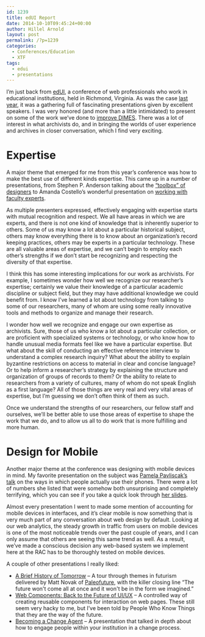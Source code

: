 ```yaml
---
id: 1239
title: edUI Report
date: 2014-10-10T09:45:24+00:00
author: Hillel Arnold
layout: post
permalink: /?p=1239
categories:
  - Conferences/Education
  - XTF
tags:
  - edui
  - presentations
---
```

<div>
  <p>
    I’m just back from <a href="http://eduiconf.org/">edUI</a>, a conference of web professionals who work in educational institutions, held in Richmond, Virginia. As was the case <a title="Lessons from edUI" href="http://rockarch.org/programs/digital/bitsandbytes/?p=875">last year</a>, it was a gathering full of fascinating presentations given by excellent speakers. I was very honored (and more than a little intimidated) to present on some of the work we’ve done to <a href="http://hillelarnold.com/blog/2014/09/30/better-search-through-listening/">improve DIMES</a>. There was a lot of interest in what archivists do, and in bringing the worlds of user experience and archives in closer conversation, which I find very exciting.<!--more-->
  </p>
</div>

# Expertise

A major theme that emerged for me from this year’s conference was how to make the best use of different kinds expertise. This came up in a number of presentations, from Stephen P. Anderson talking about the [“toolbox” of designers](http://eduiconf.org/sessions/edui_told/) to Amanda Costello’s wonderful presentation on [working with faculty experts](http://eduiconf.org/sessions/edui_faculty/).

As multiple presenters expressed, effectively engaging with expertise starts with mutual recognition and respect. We all have areas in which we are experts, and there is not one kind of knowledge that is inherently superior to others. Some of us may know a lot about a particular historical subject, others may know everything there is to know about an organization’s record keeping practices, others may be experts in a particular technology. These are all valuable areas of expertise, and we can’t begin to employ each other’s strengths if we don’t start be recognizing and respecting the diversity of that expertise.

I think this has some interesting implications for our work as archivists. For example, I sometimes wonder how well we recognize our researcher’s expertise; certainly we value their knowledge of a particular academic discipline or subject field, but they may have additional knowledge we could benefit from. I know I’ve learned a lot about technology from talking to some of our researchers, many of whom are using some really innovative tools and methods to organize and manage their research.

I wonder how well we recognize and engage our own expertise as archivists. Sure, those of us who know a lot about a particular collection, or are proficient with specialized systems or technology, or who know how to handle unusual media formats feel like we have a particular expertise. But what about the skill of conducting an effective reference interview to understand a complex research inquiry? What about the ability to explain byzantine restrictions on access to material in clear and concise language? Or to help inform a researcher’s strategy by explaining the structure and organization of groups of records to them? Or the ability to relate to researchers from a variety of cultures, many of whom do not speak English as a first language? All of those things are very real and very vital areas of expertise, but I’m guessing we don’t often think of them as such.

Once we understand the strengths of our researchers, our fellow staff and ourselves, we’ll be better able to use those areas of expertise to shape the work that we do, and to allow us all to do work that is more fulfilling and more human.

# Design for Mobile

Another major theme at the conference was designing with mobile devices in mind. My favorite presentation on the subject was [Pamela Pavliscak’s talk](http://eduiconf.org/sessions/edui_devices/) on the ways in which people actually use their phones. There were a lot of numbers she listed that were somehow both unsurprising and completely terrifying, which you can see if you take a quick look through [her slides](http://www.slideshare.net/PamelaPavliscak/left-to-their-own-devices-the-real-mobile-experience-38770720).

Almost every presentation I went to made some mention of accounting for mobile devices in interfaces, and it’s clear mobile is now something that is very much part of any conversation about web design by default. Looking at our web analytics, the steady growth in traffic from users on mobile devices is one of the most noticeable trends over the past couple of years, and I can only assume that others are seeing this same trend as well. As a result, we’ve made a conscious decision any web-based system we implement here at the RAC has to be thoroughly tested on mobile devices.

A couple of other presentations I really liked:

  * [A Brief History of Tomorrow](http://eduiconf.org/sessions/edui_tomorrow/) – A tour through themes in futurism delivered by Matt Novak of [Paleofuture](http://paleofuture.gizmodo.com/), with the killer closing line “The future won't come all at once and it won't be in the form we imagined.”
  * [Web Components: Back to the Future of UI/UX](http://eduiconf.org/sessions/edui_back2future/) – A controlled way of creating reusable components for interaction on web pages. These still seem very hacky to me, but I’ve been told by People Who Know Things that they are the way of the future.
  * [Becoming a Change Agent](http://eduiconf.org/sessions/edui_change/) – A presentation that talked in depth about how to engage people within your institution in a change process.
